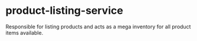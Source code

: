# product-listing-service

Responsible for listing products and acts as a mega inventory for all product items available.
